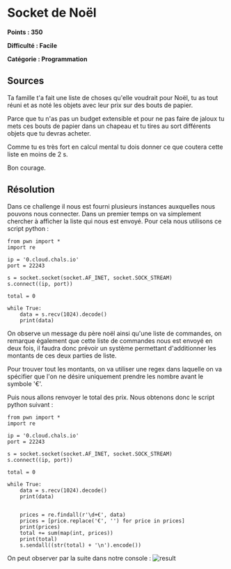 # Socket de Noël
**Points : 350**

**Difficulté : Facile**

**Catégorie : Programmation**

## Sources

Ta famille t'a fait une liste de choses qu'elle voudrait pour Noël, tu as tout réuni et as noté les objets avec leur prix sur des bouts de papier.

Parce que tu n'as pas un budget extensible et pour ne pas faire de jaloux tu mets ces bouts de papier dans un chapeau et tu tires au sort différents objets que tu devras acheter.

Comme tu es très fort en calcul mental tu dois donner ce que coutera cette liste en moins de 2 s.

Bon courage.

## Résolution

Dans ce challenge il nous est fourni plusieurs instances auxquelles nous pouvons nous connecter. Dans un premier temps on va simplement chercher à afficher la liste qui nous est envoyé. Pour cela nous utilisons ce script python :

```
from pwn import *
import re

ip = '0.cloud.chals.io'
port = 22243
 
s = socket.socket(socket.AF_INET, socket.SOCK_STREAM)
s.connect((ip, port))

total = 0

while True:
    data = s.recv(1024).decode()
    print(data)
```

On observe un message du père noël ainsi qu'une liste de commandes, on remarque également que cette liste de commandes nous est envoyé en deux fois, il faudra donc prévoir un système permettant d'additionner les montants de ces deux parties de liste.

Pour trouver tout les montants, on va utiliser une regex dans laquelle on va spécifier que l'on ne désire uniquement prendre les nombre avant le symbole '€'.

Puis nous allons renvoyer le total des prix. Nous obtenons donc le script python suivant :
```
from pwn import *
import re

ip = '0.cloud.chals.io'
port = 22243
 
s = socket.socket(socket.AF_INET, socket.SOCK_STREAM)
s.connect((ip, port))

total = 0

while True:
    data = s.recv(1024).decode()
    print(data)


    prices = re.findall(r'\d+€', data)
    prices = [price.replace('€', '') for price in prices]
    print(prices)
    total += sum(map(int, prices))
    print(total)
    s.sendall((str(total) + '\n').encode())
```
On peut observer par la suite dans notre console :
![result](https://github.com/FastHorn/CTF-Write-Ups/blob/main/CTF%20de%20l'Avent/Socket%20de%20No%C3%ABl/result.PNG)



